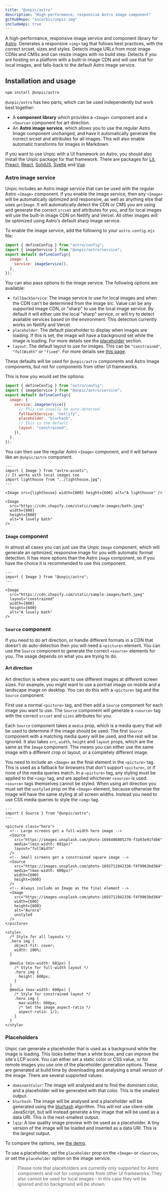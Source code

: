 ```yaml
---
title: "@unpic/astro"
description: "High-performance, responsive Astro image component"
githubRepo: "ascorbic/unpic-img"
includeApi: true
---
```


A high-performance, responsive image service and component library for
[Astro](https://astro.build/). Generates a responsive `<img>` tag that follows
best practices, with the correct srcset, sizes and styles. Detects image URLs
from most image CDNs and CMSs and can resize images with no build step. Detects
if you are hosting on a platform with a built-in image CDN and will use that for
local images, and falls-back to the default Astro image service.

## Installation and usage

```bash
npm install @unpic/astro
```

`@unpic/astro` has two parts, which can be used independently but work best
together:

- A **component library** which provides a `<Image>` component and a `<Source>`
  component for art direction.
- An **Astro image service**, which allows you to use the regular Astro Image
  component unchanged, and have it automatically generate the correct srcset and
  attributes for all images. This will also enable automatic transforms for
  images in Markdown.

If you want to use Unpic with a UI framework on Astro, you should also install
the Unpic package for that framework. There are packages for [Lit](/img/lit),
[Preact](/img/preact), [React](/img/react), [SolidJS](/img/solid),
[Svelte](/img/svelte) and [Vue](/img/vue).

### Astro image service

Unpic includes an Astro image service that can be used with the regular Astro
`<Image>` component. If you enable the image service, then any `<Image>` will be
automatically optimized and responsive, as well as anything else that uses
`getImage`. It will automatically detect the CDN or CMS you are using and
generate the correct `srcset` and attributes for you, and for local images will
use the built-in image CDN on Netlify and Vercel. All other images will be
optimized using Astro's default sharp image service.

To enable the image service, add the following to your `astro.config.mjs` file:

```js
import { defineConfig } from "astro/config";
import { imageService } from "@unpic/astro/service";
export default defineConfig({
  image: {
    service: imageService(),
  },
});
```

You can also pass options to the image service. The following options are
available:

- `fallbackService`: The image service to use for local images and when the CDN
  can't be determined from the image src. Value can be any supported image CDN,
  or "sharp" to use the local image service. By default it will either use the
  local "sharp" service, or will try to detect available services based on the
  environment. This detection currently works on Netlify and Vercel.
- `placeholder`: The default placeholder to display when images are loading. If
  this is set, the image will have a background set while the image is loading.
  For more details see the [placeholder](#placeholders) section.
- `layout`: The default layout to use for images. This can be `"constrained"`,
  `"fullWidth"` or `"fixed"`. For more details see
  [this page](/img/learn/#layouts).

These defaults will be used for `@unpic/astro` components and Astro Image
components, but not for components from other UI frameworks.

This is how you would set the options:

```js
import { defineConfig } from "astro/config";
import { imageService } from "@unpic/astro/service";
export default defineConfig({
  image: {
    service: imageService({
      // This can usually be auto-detected
      fallbackService: "netlify",
      placeholder: "blurhash",
      // This is the default
      layout: "constrained",
    }),
  },
});
```

You can then use the regular Astro `<Image>` component, and it will behave like
an `@unpic/astro` component.

```astro
---
import { Image } from "astro:assets";
// It works with local images too
import lighthouse from "../lighthouse.jpg";
---

<Image src={lighthouse} width={800} height={600} alt="A lighthouse" />

<Image
  src="https://cdn.shopify.com/static/sample-images/bath.jpeg"
  width={800}
  height={600}
  alt="A lovely bath"
/>
```

### `Image` component

In almost all cases you can just use the Unpic `Image` component, which will
generate an optimized, responsive image for you with automatic format detection.
It has more options than the Astro `Image` component, so if you have the choice
it is recommended to use this component.

```astro
---
import { Image } from "@unpic/astro";
---

<Image
  src="https://cdn.shopify.com/static/sample-images/bath.jpeg"
  layout="constrained"
  width={800}
  height={600}
  alt="A lovely bath"
/>
```

### `Source` component

If you need to do art direction, or handle different formats in a CDN that
doesn't do auto-detection then you will need a `<picture>` element. You can use
the `Source` component to generate the correct `<source>` elements for you. The
usage depends on what you are trying to do.

#### Art direction

Art direction is where you want to use different images at different screen
sizes. For example, you might want to use a portrait image on mobile and a
landscape image on desktop. You can do this with a `<picture>` tag and the
`Source` component.

First use a normal `<picture>` tag, and then add a `Source` component for each
image you want to use. The `Source` component will generate a `<source>` tag
with the correct `srcset` and `sizes` attributes for you.

Each `Source` component takes a `media` prop, which is a media query that will
be used to determine if the image should be used. The first `Source` component
with a matching media query will be used, and the rest will be ignored. It also
takes `src`, `width`, `height` and `layout` props, which are the same as the
`Image` component. This means you can either use the same image with a different
crop or layout, or a completely different image.

You need to include an `<Image>` as the final element in the `<picture>` tag.
This is used as a fallback for browsers that don't support `<picture>`, or if
none of the media queries match. In a `<picture>` tag, any styling must be
applied to the `<img>` tag, and are applied whichever `<source>` is used.
`<source>` tags themselves cannot be styled. When using art direction you must
set the `unstyled` prop on the `<Image>` element, because otherwise the image
will have the same styling at all screen widths. Instead you need to use CSS
media queries to style the `<img>` tag.

```astro
---
import { Source } from "@unpic/astro";
---

<picture class="hero">
  <!-- Large screens get a full-width hero image -->
  <Source
    src="https://images.unsplash.com/photo-1694406805270-f3a93e91f4b6"
    media="(min-width: 601px)"
    layout="fullWidth"
  />
  <!-- Small screens get a constrained square image -->
  <Source
    src="https://images.unsplash.com/photo-1693711942336-f4f9963bd364"
    media="(max-width: 600px)"
    width={600}
    height={600}
  />
  <!-- Always include an Image as the final element -->
  <Image
    src="https://images.unsplash.com/photo-1693711942336-f4f9963bd364"
    width={600}
    height={600}
    alt="Aurora"
    unstyled
  />
</picture>

<style>
  /* Style for all layouts */
  .hero img {
    object-fit: cover;
    width: 100%;
  }

  @media (min-width: 601px) {
    /* Style for full-width layout */
    .hero img {
      height: 600px;
    }
  }
  @media (max-width: 600px) {
    /* Style for constrained layout */
    .hero img {
      max-width: 600px;
      /* Set the image aspect-ratio */
      aspect-ratio: 1/1;
    }
  }
</style>
```

### Placeholders

Unpic can generate a placeholder that is used as a background while the image is
loading. This looks better than a white boxe, and can improve the site's LCP
score. You can either set a static color or CSS value, or for remote images you
use one of the placeholder generation options. These are generated at build time
by downloading and analysing a small version of the image. There are several
supported values:

- `dominantColor`: The image will analysed and to find the dominant color, and a
  placeholder will be generated with that color. This is the smallest output.
- `blurhash`: The image will be analysed and a placeholder will be generated
  using the [blurhash](https://blurha.sh/) algorithm. This will not use
  client-side JavaScript, but will instead generate a tiny image that will be
  used as a data URI. This is the next-smallest output.
- `lqip`: A low quality image preview with be used as a placeholder. A tiny
  version of the image will be loaded and inserted as a data URI. This is the
  largest output.

To compare the options, see
[the demo](https://unpic-astro.netlify.app/placeholders/).

To use a placeholder, set the `placeholder` prop on the `<Image>` or `<Source>`,
or set the `placeholder` option on the image service.

> Please note that placeholders are currently only supported for Astro
> components and not for components from other UI frameworks. They also cannot
> be used for local images - in this case they will be ignored and no background
> will be shown.
